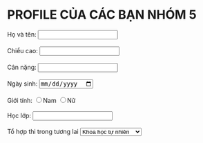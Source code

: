 <h1> PROFILE CỦA CÁC BẠN NHÓM 5 </h1>
<form>
<label for="hoten">Họ và tên: </label>
<input type="text" id="hoten">
<br><br>
<label for="chieucao">Chiều cao: </label>
<input type="text" id="chieucao">
<br><br>
<label for="cannang">Cân nặng: </label>
<input type="text" id="cannang">
<br><br>
<label for="ngaysinh">Ngày sinh: </label>
<input type="date" id="ngaysinh">
<br><br>
<label>Giới tính: </label>
<input type="radio" id="gioitinh1" name="gioitinh" value="nam">Nam
<input type="radio" id="gioitinh2" name="gioitinh" value="nu">Nữ
<br><br>
<label for="lophoc">Học lớp: </label>
<input type="text" id="lophoc">
<br><br>
<label for="tohop">Tổ hợp thi trong tương lai<label>
<select id="tohop" name="tohop">
<option value="khtn">Khoa học tự nhiên</option>
<option value="lsdl">Lịch sử địa lí</option>
<option value="thcn">Tin học công nghệ</option>
<option value="ttnt">Thể thao nghệ thuật</option>
</select>
